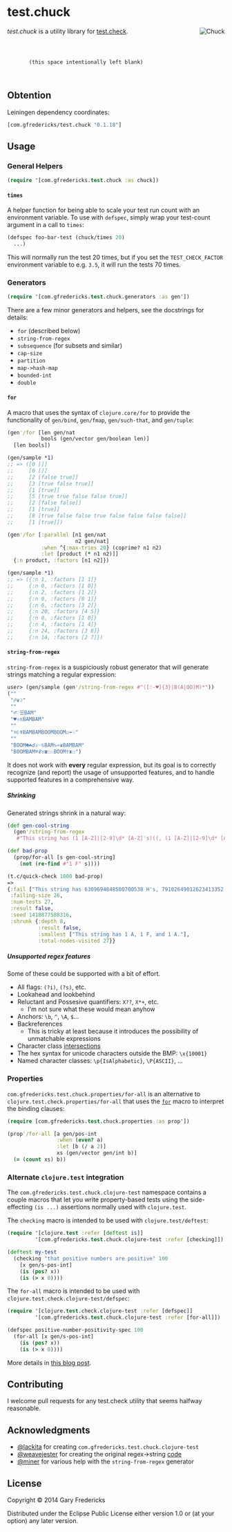 # test.chuck

<img src="http://upload.wikimedia.org/wikipedia/commons/thumb/6/6b/Groundhog2.jpg/320px-Groundhog2.jpg" title="Chuck" align="right" />

_test.chuck_ is a utility library for
[test.check](https://github.com/clojure/test.check).

```



       (this space intentionally left blank)



```

## Obtention

Leiningen dependency coordinates:

``` clojure
[com.gfredericks/test.chuck "0.1.18"]
```

## Usage


### General Helpers

``` clojure
(require '[com.gfredericks.test.chuck :as chuck])
```

#### `times`

A helper function for being able to scale your test run count with an
environment variable. To use with `defspec`, simply wrap your test-count
argument in a call to `times`:

``` clojure
(defspec foo-bar-test (chuck/times 20)
  ...)
```

This will normally run the test 20 times, but if you set the
`TEST_CHECK_FACTOR` environment variable to e.g. `3.5`, it will run
the tests 70 times.

### Generators

``` clojure
(require '[com.gfredericks.test.chuck.generators :as gen'])
```

There are a few minor generators and helpers, see the docstrings
for details:

- `for` (described below)
- `string-from-regex`
- `subsequence` (for subsets and similar)
- `cap-size`
- `partition`
- `map->hash-map`
- `bounded-int`
- `double`

#### `for`

A macro that uses the syntax of `clojure.core/for` to provide the functionality
of `gen/bind`, `gen/fmap`, `gen/such-that`, and `gen/tuple`:

``` clojure
(gen'/for [len gen/nat
           bools (gen/vector gen/boolean len)]
  [len bools])

(gen/sample *1)
;; => ([0 []]
;;     [0 []]
;;     [2 [false true]]
;;     [3 [true false true]]
;;     [1 [true]]
;;     [5 [true true false false true]]
;;     [2 [false false]]
;;     [1 [true]]
;;     [8 [true false false true false false false false]]
;;     [1 [true]])
```

``` clojure
(gen'/for [:parallel [n1 gen/nat
                      n2 gen/nat]
           :when ^{:max-tries 20} (coprime? n1 n2)
           :let [product (* n1 n2)]]
  {:n product, :factors [n1 n2]})

(gen/sample *1)
;; => ({:n 1, :factors [1 1]}
;;     {:n 0, :factors [1 0]}
;;     {:n 2, :factors [1 2]}
;;     {:n 0, :factors [0 1]}
;;     {:n 6, :factors [3 2]}
;;     {:n 20, :factors [4 5]}
;;     {:n 0, :factors [1 0]}
;;     {:n 4, :factors [1 4]}
;;     {:n 24, :factors [3 8]}
;;     {:n 14, :factors [2 7]})
```

#### `string-from-regex`

`string-from-regex` is a suspiciously robust generator that will
generate strings matching a regular expression:

``` clojure
user> (gen/sample (gen'/string-from-regex #"([☃-♥]{3}|B(A|OO)M)*"))
(""
 "☍♛☽"
 ""
 "♂♡☱BAM"
 "♥☩♏BAMBAM"
 ""
 "☓☪☤BAMBAMBOOMBOOM☑☔☟"
 ""
 "BOOM☻☘☌☏☜♋BAM♑♒♛BAMBAM"
 "BOOMBAM♅☧♉☎☐♘BOOM☥♜☐")
```

It does not work with **every** regular expression, but its goal is to
correctly recognize (and report) the usage of unsupported features,
and to handle supported features in a comprehensive way.

##### Shrinking

Generated strings shrink in a natural way:

``` clojure
(def gen-cool-string
  (gen'/string-from-regex
   #"This string has (1 [A-Z]|[2-9]\d* [A-Z]'s)((, (1 [A-Z]|[2-9]\d* [A-Z]'s))*, and (1 [A-Z]|[2-9]\d* [A-Z]'s))?\."))

(def bad-prop
  (prop/for-all [s gen-cool-string]
    (not (re-find #"1 F" s))))

(t.c/quick-check 1000 bad-prop)
=>
{:fail ["This string has 6309694848500700538 H's, 79102649012623413352 F's, 1 F, 59860 U's, 1 T, 1 W, 1 B, and 1 M."],
 :failing-size 26,
 :num-tests 27,
 :result false,
 :seed 1418877588316,
 :shrunk {:depth 8,
          :result false,
          :smallest ["This string has 1 A, 1 F, and 1 A."],
          :total-nodes-visited 27}}
```

##### Unsupported regex features

Some of these could be supported with a bit of effort.

- All flags: `(?i)`, `(?s)`, etc.
- Lookahead and lookbehind
- Reluctant and Possesive quantifiers: `X??`, `X*+`, etc.
  - I'm not sure what these would mean anyhow
- Anchors: `\b`, `^`, `\A`, `$`...
- Backreferences
  - This is tricky at least because it introduces the possibility of
    unmatchable expressions
- Character class [intersections](http://www.regular-expressions.info/charclassintersect.html)
- The hex syntax for unicode characters outside the BMP: `\x{10001}`
- Named character classes: `\p{IsAlphabetic}`, `\P{ASCII}`, ...

### Properties

`com.gfredericks.test.chuck.properties/for-all` is an alternative to
`clojure.test.check.properties/for-all` that uses the [`for`](#for)
macro to interpret the binding clauses:

``` clojure
(require [com.gfredericks.test.chuck.properties :as prop'])

(prop'/for-all [a gen/pos-int
                :when (even? a)
                :let [b (/ a 2)]
                xs (gen/vector gen/int b)]
  (= (count xs) b))
```

### Alternate `clojure.test` integration

The `com.gfredericks.test.chuck.clojure-test` namespace contains a
couple macros that let you write property-based tests using the
side-effecting `(is ...)` assertions normally used with
`clojure.test`.

The `checking` macro is intended to be used with
`clojure.test/deftest`:

``` clojure
(require '[clojure.test :refer [deftest is]]
         '[com.gfredericks.test.chuck.clojure-test :refer [checking]])

(deftest my-test
  (checking "that positive numbers are positive" 100
    [x gen/s-pos-int]
    (is (pos? x))
    (is (> x 0))))
```

The `for-all` macro is intended to be used with
`clojure.test.check.clojure-test/defspec`:

``` clojure
(require '[clojure.test.check.clojure-test :refer [defspec]]
         '[com.gfredericks.test.chuck.clojure-test :refer [for-all]])

(defspec positive-number-positivity-spec 100
  (for-all [x gen/s-pos-int]
    (is (pos? x))
    (is (> x 0))))
```

More details in [this blog post](http://blog.colinwilliams.name/blog/2015/01/26/alternative-clojure-dot-test-integration-with-test-dot-check/).


## Contributing

I welcome pull requests for any test.check utility that seems halfway
reasonable.

## Acknowledgments

- [@lackita](https://github.com/lackita) for creating
  `com.gfredericks.test.chuck.clojure-test`
- [@weavejester](https://github.com/weavejester) for creating the original
  regex->string [code](https://github.com/weavejester/re-rand)
- [@miner](https://github.com/miner) for various help with the
  `string-from-regex` generator

## License

Copyright © 2014 Gary Fredericks

Distributed under the Eclipse Public License either version 1.0 or (at
your option) any later version.
